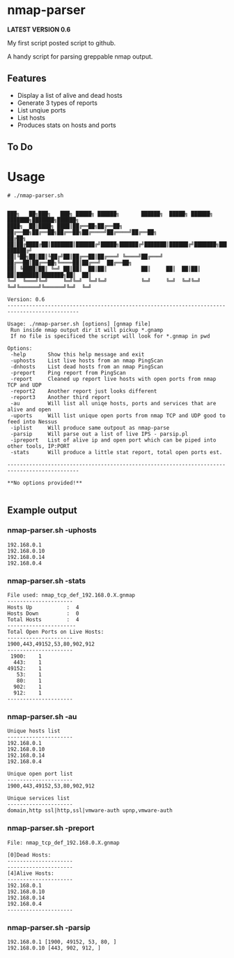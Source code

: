 # nmap-parser

**LATEST VERSION 0.6**

My first script posted script to github.

A handy script for parsing greppable nmap output.



## Features

* Display a list of alive and dead hosts
* Generate 3 types of reports
* List unqiue ports
* List hosts
* Produces stats on hosts and ports

## To Do


# Usage

```
# ./nmap-parser.sh


███╗   ██╗███╗   ███╗ █████╗ ██████╗       ██████╗  █████╗ ██████╗ ███████╗███████╗██████╗
████╗  ██║████╗ ████║██╔══██╗██╔══██╗      ██╔══██╗██╔══██╗██╔══██╗██╔════╝██╔════╝██╔══██╗
██╔██╗ ██║██╔████╔██║███████║██████╔╝█████╗██████╔╝███████║██████╔╝███████╗█████╗  ██████╔╝
██║╚██╗██║██║╚██╔╝██║██╔══██║██╔═══╝ ╚════╝██╔═══╝ ██╔══██║██╔══██╗╚════██║██╔══╝  ██╔══██╗
██║ ╚████║██║ ╚═╝ ██║██║  ██║██║           ██║     ██║  ██║██║  ██║███████║███████╗██║  ██║
╚═╝  ╚═══╝╚═╝     ╚═╝╚═╝  ╚═╝╚═╝           ╚═╝     ╚═╝  ╚═╝╚═╝  ╚═╝╚══════╝╚══════╝╚═╝  ╚═╝

Version: 0.6
---------------------------------------------------------------------------------------------

Usage: ./nmap-parser.sh [options] [gnmap file]
 Run inside nmap output dir it will pickup *.gnamp
 If no file is specificed the script will look for *.gnmap in pwd

Options:  
 -help       Show this help message and exit
 -uphosts    List live hosts from an nmap PingScan
 -dnhosts    List dead hosts from an nmap PingScan
 -preport    Ping report from PingScan
 -report     Cleaned up report live hosts with open ports from nmap TCP and UDP
 -report2    Another report just looks different
 -report3    Another third report
 -au         Will list all uniqe hosts, ports and services that are alive and open
 -uports     Will list unique open ports from nmap TCP and UDP good to feed into Nessus
 -iplist     Will produce same outpout as nmap-parse
 -parsip     Will parse out a list of live IPS - parsip.pl
 -ipreport   List of alive ip and open port which can be piped into other tools, IP:PORT
 -stats      Will produce a little stat report, total open ports est.

---------------------------------------------------------------------------------------------

**No options provided!**


```


## Example output

### nmap-parser.sh -uphosts
```
192.168.0.1
192.168.0.10
192.168.0.14
192.168.0.4
```

### nmap-parser.sh -stats
```
File used: nmap_tcp_def_192.168.0.X.gnmap
---------------------
Hosts Up           :  4
Hosts Down         :  0
Total Hosts        :  4
----------------------
Total Open Ports on Live Hosts:
---------------------
1900,443,49152,53,80,902,912
---------------------
 1900:    1
  443:    1
49152:    1
   53:    1
   80:    1
  902:    1
  912:    1
---------------------
```

### nmap-parser.sh -au
```
Unique hosts list
---------------------
192.168.0.1
192.168.0.10
192.168.0.14
192.168.0.4

Unique open port list
---------------------
1900,443,49152,53,80,902,912

Unique services list
---------------------
domain,http ssl|http,ssl|vmware-auth upnp,vmware-auth
```

### nmap-parser.sh -preport
```
File: nmap_tcp_def_192.168.0.X.gnmap

[0]Dead Hosts:
---------------------
---------------------
[4]Alive Hosts:
---------------------
192.168.0.1
192.168.0.10
192.168.0.14
192.168.0.4
---------------------
```

### nmap-parser.sh -parsip
```
192.168.0.1 [1900, 49152, 53, 80, ]
192.168.0.10 [443, 902, 912, ]
```
